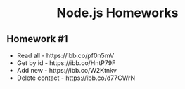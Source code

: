 <h1 align="center">Node.js Homeworks</h1>

<h2>Homework #1</h2>

<ul>
<li>Read all - <a>https://ibb.co/pf0n5mV</a></li>
<li>Get by id - <a>https://ibb.co/HntP79F</a></li>
<li>Add new - <a>https://ibb.co/W2Ktnkv</a></li>
<li>Delete contact - <a>https://ibb.co/d77CWrN</a></li>
</ul>
